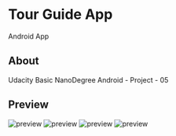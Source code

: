 # Tour Guide App
Android App

## About
Udacity Basic NanoDegree Android - Project - 05

## Preview
![preview](../master/preview.png "Tour Guide App")
![preview](../master/preview2.png "Tour Guide App")
![preview](../master/preview3.png "Tour Guide App")
![preview](../master/preview4.png "Tour Guide App")
